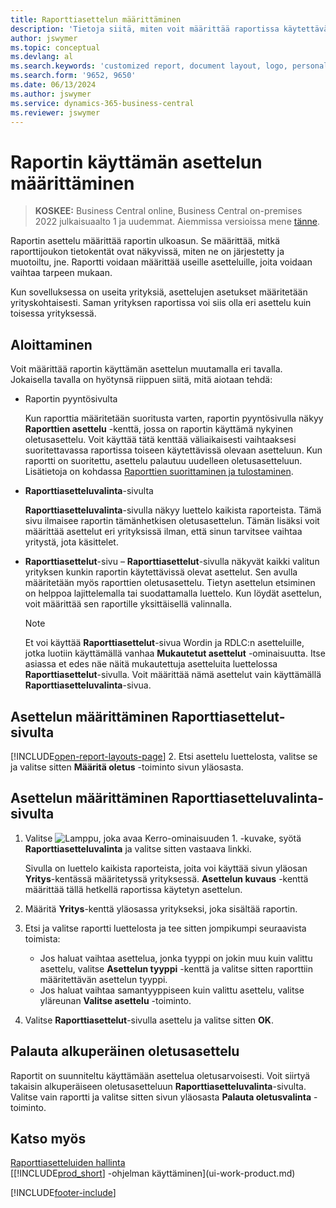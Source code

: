 ```yaml
---
title: Raporttiasettelun määrittäminen
description: 'Tietoja siitä, miten voit määrittää raportissa käytettävän asettelun esikatselua ja tulostamista varten.'
author: jswymer
ms.topic: conceptual
ms.devlang: al
ms.search.keywords: 'customized report, document layout, logo, personalize'
ms.search.form: '9652, 9650'
ms.date: 06/13/2024
ms.author: jswymer
ms.service: dynamics-365-business-central
ms.reviewer: jswymer
---
```

# Raportin käyttämän asettelun määrittäminen

> **KOSKEE:** Business Central online, Business Central on-premises 2022 julkaisuaalto 1 ja uudemmat. Aiemmissa versioissa mene [tänne](ui-how-change-layout-currently-used-report.md).

Raportin asettelu määrittää raportin ulkoasun. Se määrittää, mitkä raporttijoukon tietokentät ovat näkyvissä, miten ne on järjestetty ja muotoiltu, jne. Raportti voidaan määrittää useille asetteluille, joita voidaan vaihtaa tarpeen mukaan.

Kun sovelluksessa on useita yrityksiä, asettelujen asetukset määritetään yrityskohtaisesti. Saman yrityksen raportissa voi siis olla eri asettelu kuin toisessa yrityksessä.

## Aloittaminen

Voit määrittää raportin käyttämän asettelun muutamalla eri tavalla. Jokaisella tavalla on hyötynsä riippuen siitä, mitä aiotaan tehdä: 

- Raportin pyyntösivulta

  Kun raporttia määritetään suoritusta varten, raportin pyyntösivulla näkyy **Raporttien asettelu** -kenttä, jossa on raportin käyttämä nykyinen oletusasettelu. Voit käyttää tätä kenttää väliaikaisesti vaihtaaksesi suoritettavassa raportissa toiseen käytettävissä olevaan asetteluun. Kun raportti on suoritettu, asettelu palautuu uudelleen oletusasetteluun. Lisätietoja on kohdassa [Raporttien suorittaminen ja tulostaminen](ui-work-report.md#switch-the-report-layout).

- **Raporttiasetteluvalinta**-sivulta

  **Raporttiasetteluvalinta**-sivulla näkyy luettelo kaikista raporteista. Tämä sivu ilmaisee raportin tämänhetkisen oletusasettelun. Tämän lisäksi voit määrittää asettelut eri yrityksissä ilman, että sinun tarvitsee vaihtaa yritystä, jota käsittelet.

- **Raporttiasettelut**-sivu – **Raporttiasettelut**-sivulla näkyvät kaikki valitun yrityksen kunkin raportin käytettävissä olevat asettelut. Sen avulla määritetään myös raporttien oletusasettelu. Tietyn asettelun etsiminen on helppoa lajittelemalla tai suodattamalla luettelo. Kun löydät asettelun, voit määrittää sen raportille yksittäisellä valinnalla.

  > [!NOTE]
  > Et voi käyttää **Raporttiasettelut**-sivua Wordin ja RDLC:n asetteluille, jotka luotiin käyttämällä vanhaa **Mukautetut asettelut** -ominaisuutta. Itse asiassa et edes näe näitä mukautettuja asetteluita luettelossa **Raporttiasettelut**-sivulla. Voit määrittää nämä asettelut vain käyttämällä **Raporttiasetteluvalinta**-sivua.

## Asettelun määrittäminen Raporttiasettelut-sivulta

[!INCLUDE[open-report-layouts-page](includes/open-report-layouts-page.md)]
2. Etsi asettelu luettelosta, valitse se ja valitse sitten **Määritä oletus** -toiminto sivun yläosasta.

## Asettelun määrittäminen Raporttiasetteluvalinta-sivulta

1. Valitse ![Lamppu, joka avaa Kerro-ominaisuuden 1.](media/ui-search/search_small.png "Kerro, mitä haluat tehdä") -kuvake, syötä **Raporttiasetteluvalinta** ja valitse sitten vastaava linkki.
  
   Sivulla on luettelo kaikista raporteista, joita voi käyttää sivun yläosan **Yritys**-kentässä määritetyssä yrityksessä. **Asettelun kuvaus** -kenttä määrittää tällä hetkellä raportissa käytetyn asettelun.
2. Määritä **Yritys**-kenttä yläosassa yritykseksi, joka sisältää raportin.
3. Etsi ja valitse raportti luettelosta ja tee sitten jompikumpi seuraavista toimista:

   - Jos haluat vaihtaa asettelua, jonka tyyppi on jokin muu kuin valittu asettelu, valitse **Asettelun tyyppi** -kenttä ja valitse sitten raporttiin määritettävän asettelun tyyppi. 
   - Jos haluat vaihtaa samantyyppiseen kuin valittu asettelu, valitse yläreunan **Valitse asettelu** -toiminto.

4. Valitse **Raporttiasettelut**-sivulla asettelu ja valitse sitten **OK**.

## Palauta alkuperäinen oletusasettelu

Raportit on suunniteltu käyttämään asettelua oletusarvoisesti. Voit siirtyä takaisin alkuperäiseen oletusasetteluun **Raporttiasetteluvalinta**-sivulta. Valitse vain raportti ja valitse sitten sivun yläosasta **Palauta oletusvalinta** -toiminto.

## Katso myös

[Raporttiasetteluiden hallinta](ui-manage-report-layouts.md)  
[[!INCLUDE[prod_short](includes/prod_short.md)] -ohjelman käyttäminen](ui-work-product.md)

[!INCLUDE[footer-include](includes/footer-banner.md)]
